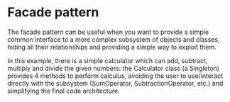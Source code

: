 # Facade pattern

The facade pattern can be useful when you want to provide a simple common interface to a more complex subsystem of objects and classes, 
hiding all their relationships and providing a simple way to exploit them.

In this example, there is a simple calculator which can add, subtract, multiply and divide the given numbers: the Calculator class (a Singleton) provides 4 methods to perform calculus, avoiding the user to use/interact directly with the subsystem (SumOperator, SubtractionOperator, etc.) and simplifying the final code architecture.